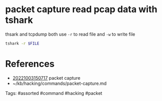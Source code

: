 # packet capture read pcap data with tshark
thsark and tcpdump both use `-r` to read file and `-w` to write file
```bash
tshark -r $FILE
```

# References
- [20221003150717](/zet/20221003150717/README.md) packet capture
- ~/kb/hacking/commands/packet-capture.md

Tags:
    #assorted #command #hacking #packet
